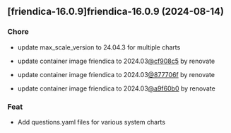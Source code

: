 

## [friendica-16.0.9]friendica-16.0.9 (2024-08-14)

### Chore



- update max_scale_version to 24.04.3 for multiple charts

- update container image friendica to 2024.03[@cf908c5](https://github.com/cf908c5) by renovate

- update container image friendica to 2024.03[@877706f](https://github.com/877706f) by renovate

- update container image friendica to 2024.03[@a9f60b0](https://github.com/a9f60b0) by renovate

### Feat



- Add questions.yaml files for various system charts